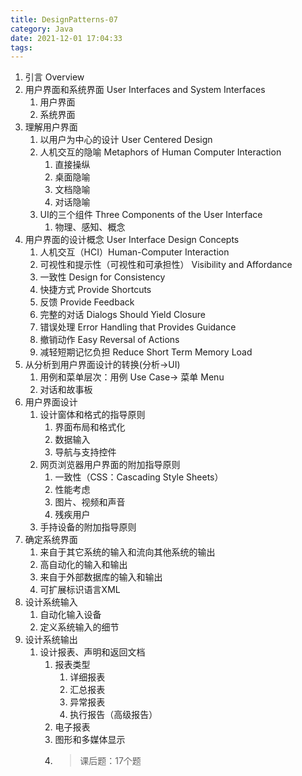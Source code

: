 ```yaml
---
title: DesignPatterns-07
category: Java
date: 2021-12-01 17:04:33
tags:
---
```


1. 引言 Overview
2. 用户界面和系统界面 User Interfaces and System Interfaces
   1. 用户界面
   2. 系统界面
3. 理解用户界面
   1. 以用户为中心的设计 User Centered Design
   2. 人机交互的隐喻 Metaphors of Human Computer Interaction
      1. 直接操纵
      2. 桌面隐喻
      3. 文档隐喻
      4. 对话隐喻
   3. UI的三个组件 Three Components of the User Interface
      1. 物理、感知、概念
4. 用户界面的设计概念 User Interface Design Concepts
   1. 人机交互（HCI）Human-Computer Interaction
   2. 可视性和提示性（可视性和可承担性） Visibility and Affordance
   3. 一致性 Design for Consistency
   4. 快捷方式 Provide Shortcuts
   5. 反馈 Provide Feedback
   6. 完整的对话 Dialogs Should Yield Closure
   7. 错误处理 Error Handling that Provides Guidance
   8. 撤销动作 Easy Reversal of Actions
   9. 减轻短期记忆负担 Reduce Short Term Memory Load
5. 从分析到用户界面设计的转换(分析->UI)
   1. 用例和菜单层次：用例 Use Case-> 菜单 Menu
   2. 对话和故事板
6. 用户界面设计
   1. 设计窗体和格式的指导原则
      1. 界面布局和格式化
      2. 数据输入
      3. 导航与支持控件
   2. 网页浏览器用户界面的附加指导原则
      1. 一致性（CSS：Cascading Style Sheets）
      2. 性能考虑
      3. 图片、视频和声音
      4. 残疾用户
   3. 手持设备的附加指导原则
7. 确定系统界面
   1. 来自于其它系统的输入和流向其他系统的输出
   2. 高自动化的输入和输出
   3. 来自于外部数据库的输入和输出
   4. 可扩展标识语言XML
8. 设计系统输入
   1. 自动化输入设备
   2. 定义系统输入的细节
9. 设计系统输出
   1. 设计报表、声明和返回文档
       1. 报表类型
          1. 详细报表
          2. 汇总报表
          3. 异常报表
          4. 执行报告（高级报告）
       2. 电子报表
       3. 图形和多媒体显示
       4. >课后题：17个题